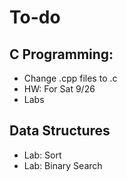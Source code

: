# To-do

## C Programming:

* Change .cpp files to .c
* HW: For Sat 9/26
* Labs

## Data Structures

* Lab: Sort
* Lab: Binary Search
